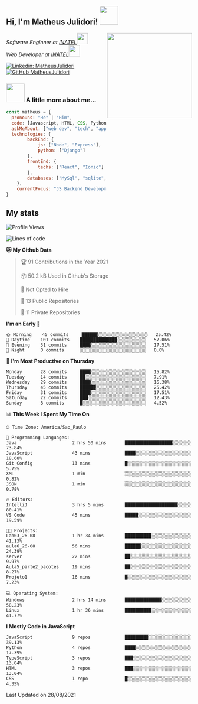 <h2> Hi, I'm Matheus Julidori! <img src="https://media.giphy.com/media/12oufCB0MyZ1Go/giphy.gif" width="50"></h2>
<img align='right' src="https://media.giphy.com/media/M9gbBd9nbDrOTu1Mqx/giphy.gif" width="230">
<p><em>Software Enginner at <a href="http://www.inatel.br">INATEL</a><img src="https://media.giphy.com/media/fYSnHlufseco8Fh93Z/giphy.gif" width="30"></br>
  Web Developer at <a href="http://www.inatel.br">INATEL</a><img src="https://media.giphy.com/media/WUlplcMpOCEmTGBtBW/giphy.gif" width="30"> 
</em></p>

[![Linkedin: MatheusJulidori](https://img.shields.io/badge/-MatheusJulidori-blue?style=flat-square&logo=Linkedin&logoColor=white&link=https://www.linkedin.com/in/MatheusJulidori/)](https://www.linkedin.com/in/MatheusJulidori/)
[![GitHub MatheusJulidori](https://img.shields.io/github/followers/matheusjulidori?label=follow&style=social)](https://github.com/MatheusJulidori)


### <img src="https://media.giphy.com/media/VgCDAzcKvsR6OM0uWg/giphy.gif" width="50"> A little more about me...  

```javascript
const matheus = {
  pronouns: "He" | "Him",
  code: [Javascript, HTML, CSS, Python, Java, C++, C],
  askMeAbout: ["web dev", "tech", "app dev", "games"],
  technologies: {
        backEnd: {
            js: ["Node", "Express"],
            python: ["Django"]
        },
        frontEnd: {
            techs: ["React", "Ionic"]
        },
        databases: ["MySql", "sqlite","PostgreSQL"],
    },
    currentFocus: "JS Backend Development",
}
```
<h2>My stats</h2>

<!--START_SECTION:waka-->
![Profile Views](http://img.shields.io/badge/Profile%20Views-65-blue)

![Lines of code](https://img.shields.io/badge/From%20Hello%20World%20I%27ve%20Written-488493%20lines%20of%20code-blue)

**🐱 My Github Data** 

> 🏆 91 Contributions in the Year 2021
 > 
> 📦 50.2 kB Used in Github's Storage 
 > 
> 🚫 Not Opted to Hire
 > 
> 📜 13 Public Repositories 
 > 
> 🔑 11 Private Repositories  
 > 
**I'm an Early 🐤** 

```text
🌞 Morning    45 commits     ██████░░░░░░░░░░░░░░░░░░░   25.42% 
🌆 Daytime    101 commits    ██████████████░░░░░░░░░░░   57.06% 
🌃 Evening    31 commits     ████░░░░░░░░░░░░░░░░░░░░░   17.51% 
🌙 Night      0 commits      ░░░░░░░░░░░░░░░░░░░░░░░░░   0.0%

```
📅 **I'm Most Productive on Thursday** 

```text
Monday       28 commits     ████░░░░░░░░░░░░░░░░░░░░░   15.82% 
Tuesday      14 commits     ██░░░░░░░░░░░░░░░░░░░░░░░   7.91% 
Wednesday    29 commits     ████░░░░░░░░░░░░░░░░░░░░░   16.38% 
Thursday     45 commits     ██████░░░░░░░░░░░░░░░░░░░   25.42% 
Friday       31 commits     ████░░░░░░░░░░░░░░░░░░░░░   17.51% 
Saturday     22 commits     ███░░░░░░░░░░░░░░░░░░░░░░   12.43% 
Sunday       8 commits      █░░░░░░░░░░░░░░░░░░░░░░░░   4.52%

```


📊 **This Week I Spent My Time On** 

```text
⌚︎ Time Zone: America/Sao_Paulo

💬 Programming Languages: 
Java                     2 hrs 50 mins       ██████████████████░░░░░░░   73.84% 
JavaScript               43 mins             ████░░░░░░░░░░░░░░░░░░░░░   18.68% 
Git Config               13 mins             █░░░░░░░░░░░░░░░░░░░░░░░░   5.75% 
XML                      1 min               ░░░░░░░░░░░░░░░░░░░░░░░░░   0.82% 
JSON                     1 min               ░░░░░░░░░░░░░░░░░░░░░░░░░   0.78%

🔥 Editors: 
IntelliJ                 3 hrs 5 mins        ████████████████████░░░░░   80.41% 
VS Code                  45 mins             █████░░░░░░░░░░░░░░░░░░░░   19.59%

🐱‍💻 Projects: 
Lab03_26-08              1 hr 34 mins        ██████████░░░░░░░░░░░░░░░   41.13% 
aula6_26-08              56 mins             ██████░░░░░░░░░░░░░░░░░░░   24.39% 
server                   22 mins             ██░░░░░░░░░░░░░░░░░░░░░░░   9.97% 
Aula5_parte2_pacotes     19 mins             ██░░░░░░░░░░░░░░░░░░░░░░░   8.27% 
Projeto1                 16 mins             █░░░░░░░░░░░░░░░░░░░░░░░░   7.23%

💻 Operating System: 
Windows                  2 hrs 14 mins       ██████████████░░░░░░░░░░░   58.23% 
Linux                    1 hr 36 mins        ██████████░░░░░░░░░░░░░░░   41.77%

```

**I Mostly Code in JavaScript** 

```text
JavaScript               9 repos             █████████░░░░░░░░░░░░░░░░   39.13% 
Python                   4 repos             ████░░░░░░░░░░░░░░░░░░░░░   17.39% 
TypeScript               3 repos             ███░░░░░░░░░░░░░░░░░░░░░░   13.04% 
HTML                     3 repos             ███░░░░░░░░░░░░░░░░░░░░░░   13.04% 
CSS                      1 repo              █░░░░░░░░░░░░░░░░░░░░░░░░   4.35%

```



 Last Updated on 28/08/2021
<!--END_SECTION:waka-->
